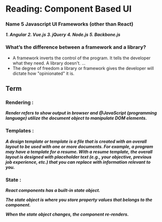 # Reading: Component Based UI


### Name 5 Javascript UI Frameworks (other than React)
***1. Angular***
***2. Vue.js***
***3. jQuery***
***4. Node.js*** 
***5. Backbone.js***

### What’s the difference between a framework and a library?

* A framework inverts the control of the program. It tells the developer what they need. A library doesn't. ...
* The degree of freedom a library or framework gives the developer will dictate how "opinionated" it is.


## Term

### Rendering :
***Render refers to show output in browser and @JavaScript (programming language) utilize the document object to manipulate DOM elements.***

### Templates :
***A design template or template is a file that is created with an overall layout to be used with one or more documents. For example, a program may have a template for a resume. With a resume template, the overall layout is designed with placeholder text (e.g., your objective, previous job experience, etc.) that you can replace with information relevant to you.***

### State :
***React components has a built-in state object.***

***The state object is where you store property values that belongs to the component.***

***When the state object changes, the component re-renders.***

